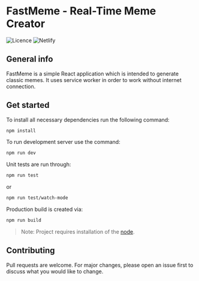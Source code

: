 # FastMeme - Real-Time Meme Creator
![Licence](https://img.shields.io/github/license/ShatterPlayer/FastMeme?style=plastic)
![Netlify](https://img.shields.io/netlify/b4d2174e-d444-4758-a6c8-c038d4ca154a)
## General info
FastMeme is a simple React application which is intended to generate classic memes. It uses service worker in order to work without internet connection.
## Get started
To install all necessary dependencies run the following command:
```bash
npm install
```
To run development server use the command:
```bash
npm run dev
```
Unit tests are run through:
```bash
npm run test
```
or
```bash
npm run test/watch-mode
```
Production build is created via:
```bash
npm run build
```

> Note: Project requires installation of the [node](https://nodejs.org/en/).
## Contributing
Pull requests are welcome. For major changes, please open an issue first to discuss what you would like to change.